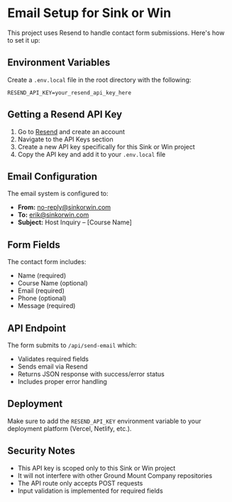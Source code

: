 # Email Setup for Sink or Win

This project uses Resend to handle contact form submissions. Here's how to set it up:

## Environment Variables

Create a `.env.local` file in the root directory with the following:

```
RESEND_API_KEY=your_resend_api_key_here
```

## Getting a Resend API Key

1. Go to [Resend](https://resend.com) and create an account
2. Navigate to the API Keys section
3. Create a new API key specifically for this Sink or Win project
4. Copy the API key and add it to your `.env.local` file

## Email Configuration

The email system is configured to:
- **From:** no-reply@sinkorwin.com
- **To:** erik@sinkorwin.com
- **Subject:** Host Inquiry – [Course Name]

## Form Fields

The contact form includes:
- Name (required)
- Course Name (optional)
- Email (required)
- Phone (optional)
- Message (required)

## API Endpoint

The form submits to `/api/send-email` which:
- Validates required fields
- Sends email via Resend
- Returns JSON response with success/error status
- Includes proper error handling

## Deployment

Make sure to add the `RESEND_API_KEY` environment variable to your deployment platform (Vercel, Netlify, etc.).

## Security Notes

- This API key is scoped only to this Sink or Win project
- It will not interfere with other Ground Mount Company repositories
- The API route only accepts POST requests
- Input validation is implemented for required fields 